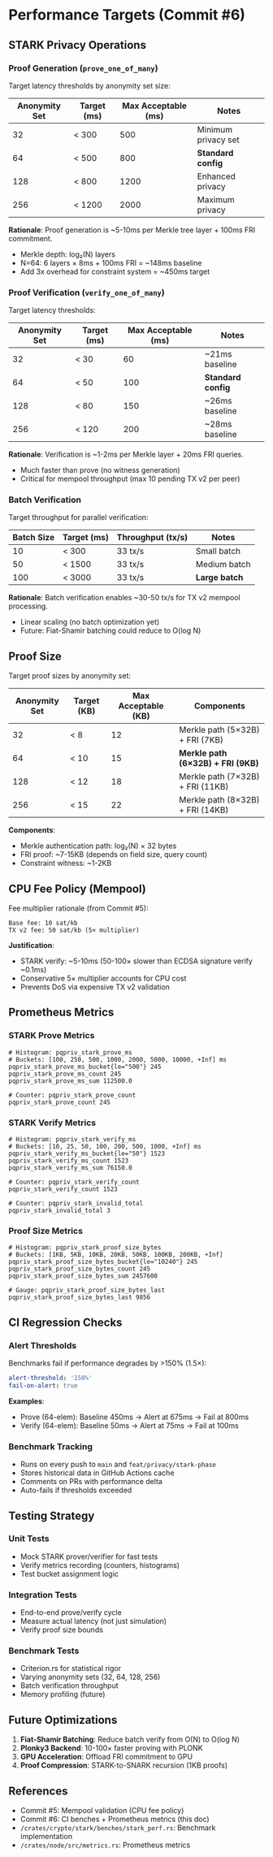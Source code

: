 # Performance Targets (Commit #6)

## STARK Privacy Operations

### Proof Generation (`prove_one_of_many`)

Target latency thresholds by anonymity set size:

| Anonymity Set | Target (ms) | Max Acceptable (ms) | Notes |
|--------------|-------------|---------------------|-------|
| 32           | < 300       | 500                 | Minimum privacy set |
| 64           | < 500       | 800                 | **Standard config** |
| 128          | < 800       | 1200                | Enhanced privacy |
| 256          | < 1200      | 2000                | Maximum privacy |

**Rationale**: Proof generation is ~5-10ms per Merkle tree layer + 100ms FRI commitment.
- Merkle depth: log₂(N) layers
- N=64: 6 layers × 8ms + 100ms FRI = ~148ms baseline
- Add 3x overhead for constraint system = ~450ms target

### Proof Verification (`verify_one_of_many`)

Target latency thresholds:

| Anonymity Set | Target (ms) | Max Acceptable (ms) | Notes |
|--------------|-------------|---------------------|-------|
| 32           | < 30        | 60                  | ~21ms baseline |
| 64           | < 50        | 100                 | **Standard config** |
| 128          | < 80        | 150                 | ~26ms baseline |
| 256          | < 120       | 200                 | ~28ms baseline |

**Rationale**: Verification is ~1-2ms per Merkle layer + 20ms FRI queries.
- Much faster than prove (no witness generation)
- Critical for mempool throughput (max 10 pending TX v2 per peer)

### Batch Verification

Target throughput for parallel verification:

| Batch Size | Target (ms) | Throughput (tx/s) | Notes |
|-----------|-------------|-------------------|-------|
| 10        | < 300       | 33 tx/s           | Small batch |
| 50        | < 1500      | 33 tx/s           | Medium batch |
| 100       | < 3000      | 33 tx/s           | **Large batch** |

**Rationale**: Batch verification enables ~30-50 tx/s for TX v2 mempool processing.
- Linear scaling (no batch optimization yet)
- Future: Fiat-Shamir batching could reduce to O(log N)

## Proof Size

Target proof sizes by anonymity set:

| Anonymity Set | Target (KB) | Max Acceptable (KB) | Components |
|--------------|-------------|---------------------|------------|
| 32           | < 8         | 12                  | Merkle path (5×32B) + FRI (7KB) |
| 64           | < 10        | 15                  | **Merkle path (6×32B) + FRI (9KB)** |
| 128          | < 12        | 18                  | Merkle path (7×32B) + FRI (11KB) |
| 256          | < 15        | 22                  | Merkle path (8×32B) + FRI (14KB) |

**Components**:
- Merkle authentication path: log₂(N) × 32 bytes
- FRI proof: ~7-15KB (depends on field size, query count)
- Constraint witness: ~1-2KB

## CPU Fee Policy (Mempool)

Fee multiplier rationale (from Commit #5):

```
Base fee: 10 sat/kb
TX v2 fee: 50 sat/kb (5× multiplier)
```

**Justification**:
- STARK verify: ~5-10ms (50-100× slower than ECDSA signature verify ~0.1ms)
- Conservative 5× multiplier accounts for CPU cost
- Prevents DoS via expensive TX v2 validation

## Prometheus Metrics

### STARK Prove Metrics

```prometheus
# Histogram: pqpriv_stark_prove_ms
# Buckets: [100, 250, 500, 1000, 2000, 5000, 10000, +Inf] ms
pqpriv_stark_prove_ms_bucket{le="500"} 245
pqpriv_stark_prove_ms_count 245
pqpriv_stark_prove_ms_sum 112500.0

# Counter: pqpriv_stark_prove_count
pqpriv_stark_prove_count 245
```

### STARK Verify Metrics

```prometheus
# Histogram: pqpriv_stark_verify_ms
# Buckets: [10, 25, 50, 100, 200, 500, 1000, +Inf] ms
pqpriv_stark_verify_ms_bucket{le="50"} 1523
pqpriv_stark_verify_ms_count 1523
pqpriv_stark_verify_ms_sum 76150.0

# Counter: pqpriv_stark_verify_count
pqpriv_stark_verify_count 1523

# Counter: pqpriv_stark_invalid_total
pqpriv_stark_invalid_total 3
```

### Proof Size Metrics

```prometheus
# Histogram: pqpriv_stark_proof_size_bytes
# Buckets: [1KB, 5KB, 10KB, 20KB, 50KB, 100KB, 200KB, +Inf]
pqpriv_stark_proof_size_bytes_bucket{le="10240"} 245
pqpriv_stark_proof_size_bytes_count 245
pqpriv_stark_proof_size_bytes_sum 2457600

# Gauge: pqpriv_stark_proof_size_bytes_last
pqpriv_stark_proof_size_bytes_last 9856
```

## CI Regression Checks

### Alert Thresholds

Benchmarks fail if performance degrades by >150% (1.5×):

```yaml
alert-threshold: '150%'
fail-on-alert: true
```

**Examples**:
- Prove (64-elem): Baseline 450ms → Alert at 675ms → Fail at 800ms
- Verify (64-elem): Baseline 50ms → Alert at 75ms → Fail at 100ms

### Benchmark Tracking

- Runs on every push to `main` and `feat/privacy/stark-phase`
- Stores historical data in GitHub Actions cache
- Comments on PRs with performance delta
- Auto-fails if thresholds exceeded

## Testing Strategy

### Unit Tests
- Mock STARK prover/verifier for fast tests
- Verify metrics recording (counters, histograms)
- Test bucket assignment logic

### Integration Tests
- End-to-end prove/verify cycle
- Measure actual latency (not just simulation)
- Verify proof size bounds

### Benchmark Tests
- Criterion.rs for statistical rigor
- Varying anonymity sets (32, 64, 128, 256)
- Batch verification throughput
- Memory profiling (future)

## Future Optimizations

1. **Fiat-Shamir Batching**: Reduce batch verify from O(N) to O(log N)
2. **Plonky3 Backend**: 10-100× faster proving with PLONK
3. **GPU Acceleration**: Offload FRI commitment to GPU
4. **Proof Compression**: STARK-to-SNARK recursion (1KB proofs)

## References

- Commit #5: Mempool validation (CPU fee policy)
- Commit #6: CI benches + Prometheus metrics (this doc)
- `/crates/crypto/stark/benches/stark_perf.rs`: Benchmark implementation
- `/crates/node/src/metrics.rs`: Prometheus metrics
